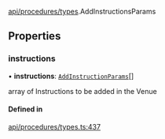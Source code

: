[api/procedures/types](../../../../Modules/API/Procedures/Types.md).AddInstructionsParams

## Properties

### instructions

• **instructions**: [`AddInstructionParams`](AddInstructionParams.md)[]

array of Instructions to be added in the Venue

#### Defined in

[api/procedures/types.ts:437](https://github.com/PolymeshAssociation/polymesh-sdk/blob/15be87e8/src/api/procedures/types.ts#L437)
